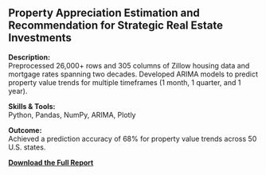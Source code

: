 ## Property Appreciation Estimation and Recommendation for Strategic Real Estate Investments

**Description:**  
Preprocessed 26,000+ rows and 305 columns of Zillow housing data and mortgage rates spanning two decades. Developed ARIMA models to predict property value trends for multiple timeframes (1 month, 1 quarter, and 1 year).  

**Skills & Tools:**  
Python, Pandas, NumPy, ARIMA, Plotly

**Outcome:**  
Achieved a prediction accuracy of 68% for property value trends across 50 U.S. states.

**[Download the Full Report](property_estimation_final_report.pdf)**
